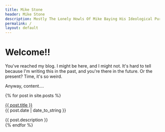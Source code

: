 ```yaml
---
title: Mike Stone 
header: Mike Stone 
description: Mostly The Lonely Howls Of Mike Baying His Ideological Purity At The Moon 
permalink: /
layout: default
---
```


# Welcome!!

You've reached my blog. I might be here, and I might not. It's hard to tell because I'm writing this in the past, and you're there in the future. Or the present? Time, it's so weird.

Anyway, content....

{% for post in site.posts %}
  <p><a href="{{ post.url }}">{{ post.title }}</a><br>
  {{ post.date | date_to_string }}</p>

{{ post.description }}<br>
{% endfor %}
